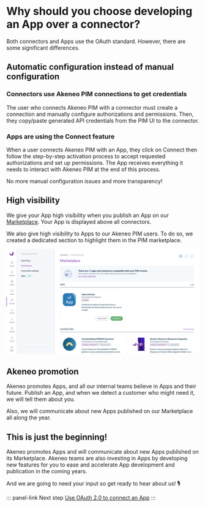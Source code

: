 # Why should you choose developing an App over a connector?

Both connectors and Apps use the OAuth standard. However, there are some significant differences.

## Automatic configuration instead of manual configuration

### Connectors use Akeneo PIM connections to get credentials

The user who connects Akeneo PIM with a connector must create a connection and manually configure authorizations and permissions. Then, they copy/paste generated API credentials from the PIM UI to the connector. 

### Apps are using the Connect feature

When a user connects Akeneo PIM with an App, they click on Connect then follow the step-by-step activation process to accept requested authorizations and set up permissions. The App receives everything it needs to interact with Akeneo PIM at the end of this process.

No more manual configuration issues and more transparency!

## High visibility

We give your App high visibility when you publish an App on our [Marketplace](https://marketplace.akeneo.com/). Your App is displayed above all connectors. 

We also give high visibility to Apps to our Akeneo PIM users. To do so, we created a dedicated section to highlight them in the PIM marketplace.

![PIM marketplace](../img/apps/pim-marketplace-with-apps.png)


## Akeneo promotion

Akeneo promotes Apps, and all our internal teams believe in Apps and their future. Publish an App, and when we detect a customer who might need it, we will tell them about you.

Also, we will communicate about new Apps published on our Marketplace all along the year.

## This is just the beginning!

Akeneo promotes Apps and will communicate about new Apps published on its Marketplace.
Akeneo teams are also investing in Apps by developing new features for you to ease and accelerate App development and publication in the coming years. 

And we are going to need your input so get ready to hear about us! 🎙️

::: panel-link Next step [Use OAuth 2.0 to connect an App](/apps/using-oauth2.html)
:::